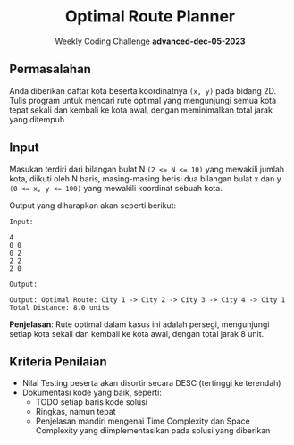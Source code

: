 <div align=center>
    <h1>Optimal Route Planner</h1>
    <p>Weekly Coding Challenge <b>advanced-dec-05-2023</b></p>
</div>

## Permasalahan

Anda diberikan daftar kota beserta koordinatnya `(x, y)` pada bidang 2D. Tulis program untuk mencari rute optimal yang mengunjungi semua kota tepat sekali dan kembali ke kota awal, dengan meminimalkan total jarak yang ditempuh

## Input

Masukan terdiri dari bilangan bulat N `(2 <= N <= 10)` yang mewakili jumlah kota, diikuti oleh N baris, masing-masing berisi dua bilangan bulat x dan y `(0 <= x, y <= 100)` yang mewakili koordinat sebuah kota.

Output yang diharapkan akan seperti berikut:

`Input:`

```
4
0 0
0 2
2 2
2 0
```

`Output:`

```
Output: Optimal Route: City 1 -> City 2 -> City 3 -> City 4 -> City 1
Total Distance: 8.0 units
```

**Penjelasan**: Rute optimal dalam kasus ini adalah persegi, mengunjungi setiap kota sekali dan kembali ke kota awal, dengan total jarak 8 unit.

## Kriteria Penilaian

- Nilai Testing peserta akan disortir secara DESC (tertinggi ke terendah)
- Dokumentasi kode yang baik, seperti:
  - TODO setiap baris kode solusi
  - Ringkas, namun tepat
  - Penjelasan mandiri mengenai Time Complexity dan Space Complexity yang diimplementasikan pada solusi yang diberikan
